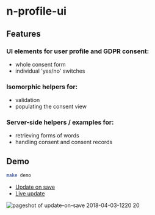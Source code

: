 # n-profile-ui

## Features

### UI elements for user profile and GDPR consent:

- whole consent form
- individual 'yes/no' switches

### Isomorphic helpers for:

- validation
- populating the consent view

### Server-side helpers / examples for:

- retrieving forms of words
- handling consent and consent records

## Demo

```sh
make demo
```

- [Update on save](http://localhost:5005/update-on-save)
- [Live update](http://localhost:5005/live-update)

![pageshot of update-on-save 2018-04-03-1220 20](https://user-images.githubusercontent.com/12828487/38304817-98872938-3802-11e8-9831-5ed39bdc9e67.png)
